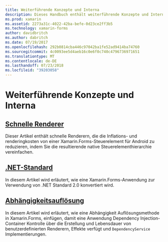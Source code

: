 ```yaml
---
title: Weiterführende Konzepte und Interna
description: Dieses Handbuch enthält weiterführende Konzepte und Interna für Xamarin.Forms. Sie enthält derzeit Artikeln über schnelle Renderer und .NET Standard.
ms.prod: xamarin
ms.assetid: 2273a31c-4022-42ba-befe-0d23ce2ff3b5
ms.technology: xamarin-forms
author: davidbritch
ms.author: dabritch
ms.date: 07/19/2017
ms.openlocfilehash: 292b0814cba446c97042ba1fe52ad9414ba74760
ms.sourcegitcommit: 4c0093ee5d4aeb16c0e6f0c740c4796736971651
ms.translationtype: MT
ms.contentlocale: de-DE
ms.lasthandoff: 07/23/2018
ms.locfileid: "39203058"
---
```

# <a name="advanced-concepts--internals"></a>Weiterführende Konzepte und Interna

## <a name="fast-renderersfast-renderersmd"></a>[Schnelle Renderer](fast-renderers.md)

Dieser Artikel enthält schnelle Renderern, die die Inflations- und renderingkosten von einer Xamarin.Forms-Steuerelement für Android zu reduzieren, indem Sie die resultierende native Steuerelementhierarchie vereinfachen.

## <a name="net-standardnet-standardmd"></a>[.NET-Standard](net-standard.md)

In diesem Artikel wird erläutert, wie eine Xamarin.Forms-Anwendung zur Verwendung von .NET Standard 2.0 konvertiert wird.

## <a name="dependency-resolutiondependency-resolutionmd"></a>[Abhängigkeitsauflösung](dependency-resolution.md)

In diesem Artikel wird erläutert, wie eine Abhängigkeit Auflösungsmethode in Xamarin.Forms, einfügen, damit eine Anwendung Dependency Injection-Container Kontrolle über die Erstellung und Lebensdauer von benutzerdefinierten Renderern, Effekte verfügt und `DependencyService` Implementierungen.
